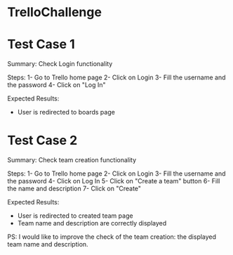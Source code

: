 # TrelloChallenge

# Test Case 1
Summary: Check Login functionality

Steps:
 1- Go to Trello home page 
 2- Click on Login 
 3- Fill the username and the password 
 4- Click on "Log In" 

Expected Results:
- User is redirected to boards page

# Test Case 2
Summary: Check team creation functionality

Steps:
 1- Go to Trello home page 
 2- Click on Login 
 3- Fill the username and the password 
 4- Click on Log In 
 5- Click on "Create a team" button 
 6- Fill the name and description
 7- Click on "Create" 

Expected Results:
- User is redirected to created team page 
- Team name and description are correctly displayed


PS:
I would like to improve the check of the team creation: the displayed team name and description.
